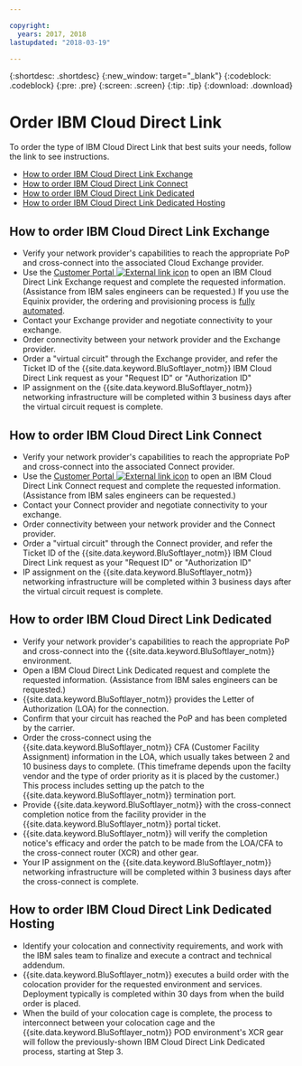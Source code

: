 ```yaml
---

copyright:
  years: 2017, 2018
lastupdated: "2018-03-19"

---
```


{:shortdesc: .shortdesc}
{:new_window: target="_blank"}
{:codeblock: .codeblock}
{:pre: .pre}
{:screen: .screen}
{:tip: .tip}
{:download: .download}

# Order IBM Cloud Direct Link

To order the type of IBM Cloud Direct Link that best suits your needs, follow the link to see instructions.

* [How to order IBM Cloud Direct Link Exchange](how-to-order.html#how-to-order-ibm-cloud-direct-link-exchange)
* [How to order IBM Cloud Direct Link Connect](how-to-order.html#how-to-order-ibm-cloud-direct-link-connect)
* [How to order IBM Cloud Direct Link Dedicated](how-to-order.html#how-to-order-ibm-cloud-direct-link-dedicated)
* [How to order IBM Cloud Direct Link Dedicated Hosting](how-to-order.html#how-to-order-ibm-cloud-direct-link-dedicated-hosting)

## How to order IBM Cloud Direct Link Exchange

 * Verify your network provider's capabilities to reach the appropriate PoP and cross-connect into the associated Cloud Exchange provider.
 * Use the [Customer Portal ![External link icon](../../icons/launch-glyph.svg "External link icon")](https://control.softlayer.com/) to open an IBM Cloud Direct Link Exchange request and complete the requested information. (Assistance from IBM sales engineers can be requested.) If you use the Equinix provider, the ordering and provisioning process is [fully automated](cloud-exchange-automation.html).
 * Contact your Exchange provider and negotiate connectivity to your exchange.
 * Order connectivity between your network provider and the  Exchange provider.
 * Order a "virtual circuit" through the Exchange provider, and refer the Ticket ID of the {{site.data.keyword.BluSoftlayer_notm}} IBM Cloud Direct Link request as your "Request ID" or "Authorization ID"
 * IP assignment on the {{site.data.keyword.BluSoftlayer_notm}} networking infrastructure will be completed within 3 business days after the virtual circuit request is complete.

## How to order IBM Cloud Direct Link Connect

 * Verify your network provider's capabilities to reach the appropriate PoP and cross-connect into the associated Connect provider.
 * Use the [Customer Portal ![External link icon](../../icons/launch-glyph.svg "External link icon")](https://control.softlayer.com/) to open an IBM Cloud Direct Link Connect request and complete the requested information. (Assistance from IBM sales engineers can be requested.) 
 * Contact your Connect provider and negotiate connectivity to your exchange.
 * Order connectivity between your network provider and the Connect provider.
 * Order a "virtual circuit" through the Connect provider, and refer the Ticket ID of the {{site.data.keyword.BluSoftlayer_notm}} IBM Cloud Direct Link request as your "Request ID" or "Authorization ID"
 * IP assignment on the {{site.data.keyword.BluSoftlayer_notm}} networking infrastructure will be completed within 3 business days after the virtual circuit request is complete.

## How to order IBM Cloud Direct Link Dedicated

 * Verify your network provider's capabilities to reach the appropriate PoP and cross-connect into the {{site.data.keyword.BluSoftlayer_notm}} environment.
 * Open a IBM Cloud Direct Link Dedicated request and complete the requested information. (Assistance from IBM sales engineers can be requested.)
 * {{site.data.keyword.BluSoftlayer_notm}} provides the Letter of Authorization (LOA) for the connection.
 * Confirm that your circuit has reached the PoP and has been completed by the carrier.
 * Order the cross-connect using the {{site.data.keyword.BluSoftlayer_notm}} CFA (Customer Facility Assignment) information in the LOA, which usually takes between 2 and 10 business days to complete. (This timeframe depends upon the facilty vendor and the type of order priority as it is placed by the customer.) This process includes setting up the patch to the {{site.data.keyword.BluSoftlayer_notm}} termination port.
 * Provide {{site.data.keyword.BluSoftlayer_notm}} with the cross-connect completion notice from the facility provider in the {{site.data.keyword.BluSoftlayer_notm}} portal ticket.
 * {{site.data.keyword.BluSoftlayer_notm}} will verify the completion notice's efficacy and order the patch to be made from the LOA/CFA to the cross-connect router (XCR) and other gear.
 * Your IP assignment on the {{site.data.keyword.BluSoftlayer_notm}} networking infrastructure will be completed within 3 business days after the cross-connect is complete.

## How to order IBM Cloud Direct Link Dedicated Hosting

 * Identify your colocation and connectivity requirements, and work with the IBM sales team to finalize and execute a contract and technical addendum.
 * {{site.data.keyword.BluSoftlayer_notm}} executes a build order with the colocation provider for the requested environment and services. Deployment typically is completed within 30 days from when the build order is placed.
 * When the build of your colocation cage is complete, the process to interconnect between your colocation cage and the {{site.data.keyword.BluSoftlayer_notm}} POD environment's XCR gear will follow the previously-shown IBM Cloud Direct Link Dedicated process, starting at Step 3.
